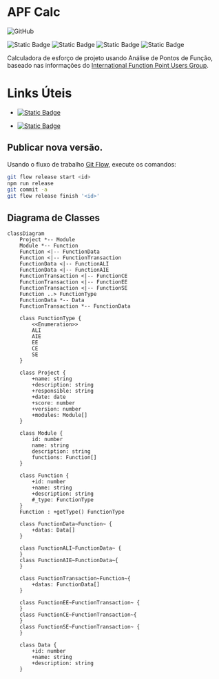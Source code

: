 # APF Calc

![GitHub](https://img.shields.io/github/license/LVRodrigues/cpp-fifo)

![Static Badge](https://img.shields.io/badge/angular-16-blue?logo=angular) 
![Static Badge](https://img.shields.io/badge/SAAS-yellow)
![Static Badge](https://img.shields.io/badge/NGXecharts-yellow)
![Static Badge](https://img.shields.io/badge/XML-yellow)


Calculadora de esforço de projeto usando Análise de Pontos de Função, baseado nas informações do
[International Function Point Users Group](https://ifpug.org).

# Links Úteis

* [![Static Badge](https://img.shields.io/badge/Manual_do_Usuário-blue)](https://github.com/LVRodrigues/apf-calc/wiki/Manual-do-Usu%C3%A1rio)

* [![Static Badge](https://img.shields.io/badge/Function_Point_Analisys-blue)](https://ifpug.org/ifpug-standards/fpa)

## Publicar nova versão.

Usando o fluxo de trabalho [Git Flow](https://www.atlassian.com/git/tutorials/comparing-workflows/gitflow-workflow), execute os comandos:

```bash
git flow release start <id>
npm run release
git commit -a
git flow release finish '<id>'
```

## Diagrama de Classes

```mermaid
classDiagram
    Project *-- Module
    Module *-- Function
    Function <|-- FunctionData
    Function <|-- FunctionTransaction
    FunctionData <|-- FunctionALI
    FunctionData <|-- FunctionAIE
    FunctionTransaction <|-- FunctionCE
    FunctionTransaction <|-- FunctionEE
    FunctionTransaction <|-- FunctionSE
    Function ..> FunctionType
    FunctionData *-- Data
    FunctionTransaction *-- FunctionData

    class FunctionType {
        <<Enumeration>>
        ALI
        AIE
        EE
        CE
        SE
    }

    class Project {
        +name: string
        +description: string
        +responsible: string
        +date: date
        +score: number
        +version: number
        +modules: Module[]
    }    
    
    class Module {
        id: number
        name: string
        description: string
        functions: Function[]
    }
    
    class Function {
        +id: number
        +name: string
        +description: string 
        #_type: FunctionType
    }
    Function : +getType() FunctionType

    class FunctionData~Function~ {
        +datas: Data[]
    }

    class FunctionALI~FunctionData~ {
    }
    class FunctionAIE~FunctionData~{
    }

    class FunctionTransaction~Function~{
        +datas: FunctionData[]
    }

    class FunctionEE~FunctionTransaction~ {
    }
    class FunctionCE~FunctionTransaction~{
    }
    class FunctionSE~FunctionTransaction~ {
    }

    class Data {
        +id: number
        +name: string
        +description: string
    }
```